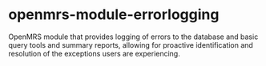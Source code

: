 openmrs-module-errorlogging
===========================

OpenMRS module that provides logging of errors to the database and basic query tools and summary reports, allowing for proactive identification and resolution of the exceptions users are experiencing.
